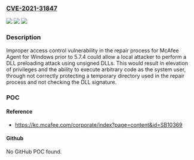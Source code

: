 ### [CVE-2021-31847](https://cve.mitre.org/cgi-bin/cvename.cgi?name=CVE-2021-31847)
![](https://img.shields.io/static/v1?label=Product&message=McAfee%20Agent%20for%20Windows&color=blue)
![](https://img.shields.io/static/v1?label=Version&message=%3C%205.7.4%20&color=brighgreen)
![](https://img.shields.io/static/v1?label=Vulnerability&message=CWE-347%3A%20Improper%20Verification%20of%20Cryptographic%20Signature%20&color=brighgreen)

### Description

Improper access control vulnerability in the repair process for McAfee Agent for Windows prior to 5.7.4 could allow a local attacker to perform a DLL preloading attack using unsigned DLLs. This would result in elevation of privileges and the ability to execute arbitrary code as the system user, through not correctly protecting a temporary directory used in the repair process and not checking the DLL signature.

### POC

#### Reference
- https://kc.mcafee.com/corporate/index?page=content&id=SB10369

#### Github
No GitHub POC found.


